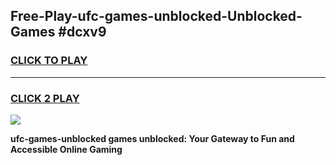 
## Free-Play-ufc-games-unblocked-Unblocked-Games #dcxv9
<h3>
<a href="https://news.freeplayer.one?title=ufc-games-unblocked&ref=8M">CLICK TO PLAY</a></h3>
<hr>

<h3>
<a href="https://news.freeplayer.one?title=ufc-games-unblocked&ref=8M">CLICK 2 PLAY</a>
  
</h3>

<a href="https://news.freeplayer.one?title=ufc-games-unblocked&ref=8M"><img src="https://clearcache.store/games.png"></a>


**ufc-games-unblocked games unblocked: Your Gateway to Fun and Accessible Online Gaming**
